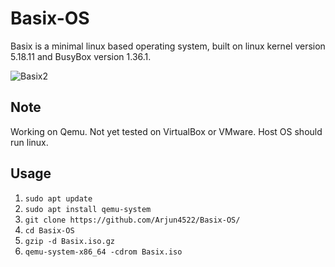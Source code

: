 # Basix-OS
Basix is a minimal linux based operating system, built on linux kernel version 5.18.11 and BusyBox version 1.36.1. 

![Basix2](https://github.com/Arjun4522/Basix-OS/assets/94633408/d87cba7c-9156-4b59-af1a-e3bf7e125703)

## Note
Working on Qemu. Not yet tested on VirtualBox or VMware. Host OS should run linux.

## Usage 
1. `sudo apt update`
2. `sudo apt install qemu-system`
3. `git clone https://github.com/Arjun4522/Basix-OS/`
4. `cd Basix-OS`
5. `gzip -d Basix.iso.gz`
6. `qemu-system-x86_64 -cdrom Basix.iso`




